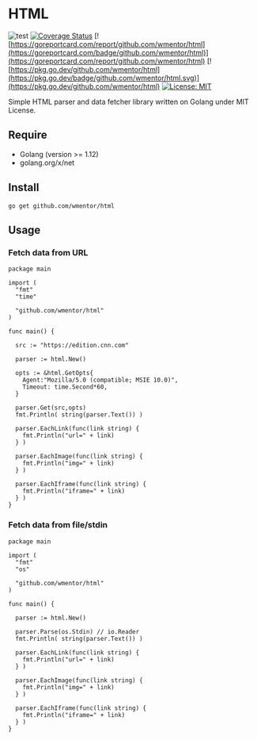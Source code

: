 # HTML

![test](https://github.com/wmentor/html/workflows/test/badge.svg)
[![Coverage Status](https://coveralls.io/repos/github/wmentor/html/badge.svg?branch=master&v=1.0.1)](https://coveralls.io/github/wmentor/html?branch=master)
[![https://goreportcard.com/report/github.com/wmentor/html](https://goreportcard.com/badge/github.com/wmentor/html)](https://goreportcard.com/report/github.com/wmentor/html)
[![https://pkg.go.dev/github.com/wmentor/html](https://pkg.go.dev/badge/github.com/wmentor/html.svg)](https://pkg.go.dev/github.com/wmentor/html)
[![License: MIT](https://img.shields.io/badge/License-MIT-yellow.svg)](https://opensource.org/licenses/MIT)

Simple HTML parser and data fetcher library written on Golang under MIT License.

## Require

* Golang (version >= 1.12)
* golang.org/x/net

## Install

```
go get github.com/wmentor/html
```

## Usage

### Fetch data from URL

```golang
package main

import (
  "fmt"
  "time"

  "github.com/wmentor/html"
)

func main() {

  src := "https://edition.cnn.com"

  parser := html.New()

  opts := &html.GetOpts{
    Agent:"Mozilla/5.0 (compatible; MSIE 10.0)",
    Timeout: time.Second*60,
  }

  parser.Get(src,opts)
  fmt.Println( string(parser.Text()) )

  parser.EachLink(func(link string) {
    fmt.Println("url=" + link)
  } )

  parser.EachImage(func(link string) {
    fmt.Println("img=" + link)
  } )

  parser.EachIframe(func(link string) {
    fmt.Println("iframe=" + link)
  } )
}
```

### Fetch data from file/stdin

```golang
package main

import (
  "fmt"
  "os"

  "github.com/wmentor/html"
)

func main() {

  parser := html.New()

  parser.Parse(os.Stdin) // io.Reader
  fmt.Println( string(parser.Text()) )

  parser.EachLink(func(link string) {
    fmt.Println("url=" + link)
  } )

  parser.EachImage(func(link string) {
    fmt.Println("img=" + link)
  } )

  parser.EachIframe(func(link string) {
    fmt.Println("iframe=" + link)
  } )
}
```
